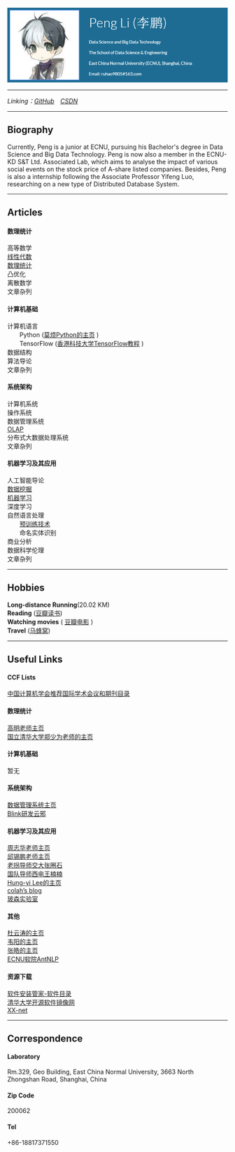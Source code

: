 ![Profile](profile.PNG)

--------------------------------------------------
*Linking：[GitHub](https://github.com/SimpleLP)&emsp;[CSDN](https://me.csdn.net/Life_Mining)*

------------------------------------

## Biography
Currently, Peng is a junior at ECNU, pursuing his Bachelor's  degree in Data Science and Big Data Technology. Peng is now also a member in the ECNU-KD S&T Ltd. Associated  Lab, which aims to analyse the impact of various social events on the stock price of A-share listed companies. Besides, Peng is also a internship following the Associate Professor  Yifeng Luo, researching on a new type of Distributed Database System.

----------------------------------------------------------

## Articles     
#### 数理统计     
高等数学        
[线性代数](https://simplelp.github.io/LinearAlgebra/)    
[数理统计](https://simplelp.github.io/ProbabilityAndMathematicalStatistics/)       
凸优化        
离散数学          
文章杂列      

#### 计算机基础   
计算机语言      
&emsp;&emsp;Python  ([莫烦Python的主页](https://morvanzhou.github.io/learning-steps/) )    
&emsp;&emsp;TensorFlow  ([香港科技大学TensorFlow教程](https://pan.baidu.com/s/1c19SI56#list/path=%2F) )     
数据结构       
算法导论       
文章杂列       
    
#### 系统架构   
计算机系统           
操作系统           
数据管理系统         
[OLAP](https://simplelp.github.io/OLAP/)      
分布式大数据处理系统      
文章杂列       

#### 机器学习及其应用     
人工智能导论       
[数据挖掘](https://simplelp.github.io/IntroToDataMining/)      
[机器学习](https://simplelp.github.io/MachineLearning/)     
深度学习   
自然语言处理     
&emsp;&emsp;[预训练技术](https://simplelp.github.io/NLP-PreTraining/)          
&emsp;&emsp;命名实体识别        
商业分析        
数据科学伦理       
文章杂列    

--------------------------------------------------------

## Hobbies
**Long-distance Running**(20.02 KM)    
**Reading** ([豆瓣读书](https://book.douban.com/mine?status=collect))      
**Watching movies** ( [豆瓣电影](https://movie.douban.com/mine?status=collect) )   
**Travel** ([马蜂窝](http://www.mafengwo.cn/u/88900054.html))    

-------------------------------------------------------------

## Useful Links
#### CCF Lists    
[中国计算机学会推荐国际学术会议和期刊目录](https://www.ccf.org.cn/xspj/gyml/)   

#### 数理统计    
[高明老师主页](http://dase.ecnu.edu.cn/mgao/)   
[国立清华大学郑少为老师的主页](http://www.stat.nthu.edu.tw/~swcheng/index.htm)    

#### 计算机基础   
暂无

#### 系统架构    
[数据管理系统主页](http://111.231.251.48/dbms2018/main.html)   
[Blink研发云邪](http://wuchong.me/)   

#### 机器学习及其应用   
[周志华老师主页](https://cs.nju.edu.cn/zhouzh/)    
[邱锡鹏老师主页](http://nlp.fudan.edu.cn/xpqiu/)   
[老拐导师交大张圈石](http://qszhang.com/)   
[国队导师西电王楠楠](http://web.xidian.edu.cn/nnwang/index.html)   
[Hung-yi Lee的主页](http://speech.ee.ntu.edu.tw/~tlkagk/index.html)   
[colah’s blog](http://colah.github.io/)    
[玻森实验室](https://bosonnlp.com/)    

#### 其他   
[杜云涛的主页](https://zealscott.com/)      
[韦阳的主页](https://godweiyang.com/)    
[张皓的主页](http://lamda.nju.edu.cn/zhangh/)    
[ECNU软院AntNLP](https://github.com/AntNLP/)    

#### 资源下载    
[软件安装管家-软件目录](https://mp.weixin.qq.com/s?__biz=MzIwMjE1MjMyMw==&mid=502712528&idx=1&sn=7ad9553cc39e533d16f6844507a5cd24&chksm=0ee1683c3996e12a6fd90fcd340730666e0c650616a4d6b4f677e7d3d31e479b91db9de60b59&mpshare=1&scene=1&srcid=0913ToacFlNMOLlPKwYYqw6a#rd)    
[清华大学开源软件镜像网](https://mirrors.tuna.tsinghua.edu.cn/)    
[XX-net](https://github.com/XX-net/XX-Net)   

---------------------------------------------------------

## Correspondence    
#### Laboratory
Rm.329, Geo Building, East China Normal University, 3663 North Zhongshan Road, Shanghai, China      
#### Zip Code
200062
#### Tel
+86-18817371550
